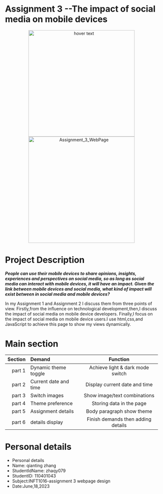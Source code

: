 # Assignment 3 --The impact of social media on mobile devices


<p align="center">
  <img src="https://upload.wikimedia.org/wikipedia/commons/e/e1/Social_media_platforms.jpg" width="350" title="hover text">
  <img src="Assignment_3_WebPage" width="350" alt="Assignment_3_WebPage">
</p>

# Project Description
***People can use their mobile devices to share opinions, insights, experiences and perspectives on social media, so as long as social media can interact with mobile devices, it will have an impact. Given the link between mobile devices and social media, what kind of impact will exist between in social media and mobile devices?***

  In my Assignment 1 and Assignment 2 I discuss them from three points of view. Firstly,from the influence on technological development,then,I discuss the impact of social media on mobile device developers. Finally,I focus on the impact of social media on mobile device users.I use html,css,and JavaScript to achieve this page to show my views dynamically.

# Main section
| Section | Demand                |  Function                          |
|    ---: | :---                  |  :---:                             |
|part 1   | Dynamic theme toggle  | Achieve light & dark mode switch   |
|part 2   | Current date and time | Display current date and time      |
|part 3   | Switch images         | Show image/text combinations       |
|part 4   | Theme preference      | Storing data in the page           |
|part 5   | Assignment details    | Body paragraph show theme          |
|part 6   | details display       | Finish demands then adding details |

# Personal details
+ Personal details
 + Name: qianting zhang 
 + StudentIdName: zhaqy079
 + StudentID: 110401043
 + Subject:INFT1016-assignment 3 webpage design
 + Date:June,18,2023

